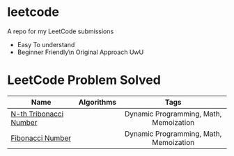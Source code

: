 # leetcode
 A repo for my LeetCode submissions
- Easy To understand 
- Beginner Friendly\n
Original Approach 
UwU

# LeetCode Problem Solved
| Name                | Algorithms | Tags |
| --------------------|:-----------|:----:|
|[N-th Tribonacci Number](https://leetcode.com/problems/n-th-tribonacci-number/)|  | Dynamic Programming, Math, Memoization
|[Fibonacci Number](https://leetcode.com/problems/fibonacci-number/)|  | Dynamic Programming, Math, Memoization
